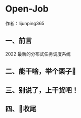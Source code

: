 # Open-Job

作者：lijunping365

## 一、前言

2022 最新的分布式任务调度系统

## 二、能干啥，举个栗子🌰


## 三、别说了，上干货吧！


## 四、🎉收尾
